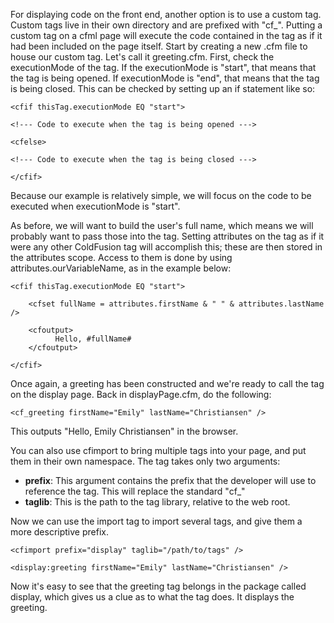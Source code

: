 For displaying code on the front end, another option is to use a custom
tag. Custom tags live in their own directory and are prefixed with
"cf\_". Putting a custom tag on a cfml page will execute the code
contained in the tag as if it had been included on the page itself.
Start by creating a new .cfm file to house our custom tag. Let's call it
greeting.cfm. First, check the executionMode of the tag. If the
executionMode is "start", that means that the tag is being opened. If
executionMode is "end", that means that the tag is being closed. This
can be checked by setting up an if statement like so:

~~~~ {.prettyprint}
<cfif thisTag.executionMode EQ "start">

<!--- Code to execute when the tag is being opened --->

<cfelse>

<!--- Code to execute when the tag is being closed --->

</cfif>
~~~~

Because our example is relatively simple, we will focus on the code to
be executed when executionMode is "start".

As before, we will want to build the user's full name, which means we
will probably want to pass those into the tag. Setting attributes on the
tag as if it were any other ColdFusion tag will accomplish this; these
are then stored in the attributes scope. Access to them is done by using
attributes.ourVariableName, as in the example below:

~~~~ {.prettyprint}
<cfif thisTag.executionMode EQ "start">

    <cfset fullName = attributes.firstName & " " & attributes.lastName />

    <cfoutput>
          Hello, #fullName#
    </cfoutput>

</cfif>
~~~~

Once again, a greeting has been constructed and we're ready to call the
tag on the display page. Back in displayPage.cfm, do the following:

~~~~ {.prettyprint}
<cf_greeting firstName="Emily" lastName="Christiansen" />
~~~~

This outputs "Hello, Emily Christiansen" in the browser.

You can also use cfimport to bring multiple tags into your page, and put
them in their own namespace. The tag takes only two arguments:

-   **prefix**: This argument contains the prefix that the developer
    will use to reference the tag. This will replace the standard "cf\_"
-   **taglib**: This is the path to the tag library, relative to the web
    root.

Now we can use the import tag to import several tags, and give them a
more descriptive prefix.

~~~~ {.prettyprint}
<cfimport prefix="display" taglib="/path/to/tags" />
    
<display:greeting firstName="Emily" lastName="Christiansen" />
~~~~

Now it's easy to see that the greeting tag belongs in the package called
display, which gives us a clue as to what the tag does. It displays the
greeting.

